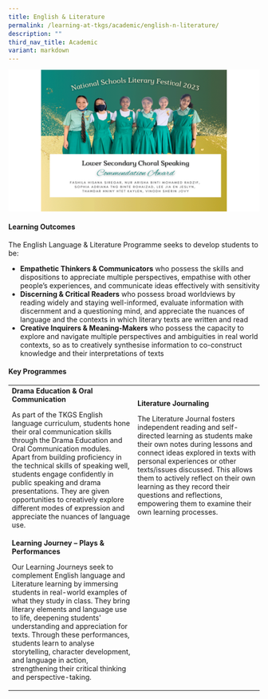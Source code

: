 ```yaml
---
title: English & Literature
permalink: /learning-at-tkgs/academic/english-n-literature/
description: ""
third_nav_title: Academic
variant: markdown
---
```

<center><img src="/images/LearningTKGS/Academic/el_2024.gif"></center>

<h4><strong>Learning Outcomes</strong></h4>
<p>The English Language &amp; Literature Programme seeks to develop students to be:</p>
<ul>
	<li><b>Empathetic Thinkers &amp; Communicators</b> who possess the skills and dispositions to appreciate multiple perspectives, empathise with other people’s experiences, and communicate ideas effectively with sensitivity </li>
	<li><b>Discerning &amp; Critical Readers</b> who possess broad worldviews by reading widely and staying well-informed, evaluate information with discernment and a questioning mind, and appreciate the nuances of language and the contexts in which literary texts are written and read </li>
	<li><b>Creative Inquirers &amp; Meaning-Makers</b> who possess the capacity to explore and navigate multiple perspectives and ambiguities in real world contexts, so as to creatively synthesise information to co-construct knowledge and their interpretations of texts</li>
</ul>
<h4><strong>Key Programmes</strong></h4>
<table style="border-collapse: collapse; width: 100%;" border="0">
<tbody>
<tr>
<td style="width: 50%;">
<strong>Drama Education &amp; Oral Communication</strong>
<p>As part of the TKGS English language curriculum, students hone their oral communication skills through the Drama Education and Oral Communication modules. Apart from building proficiency in the technical skills of speaking well, students engage confidently in public speaking and drama presentations. They are given opportunities to creatively explore different modes of expression and appreciate the nuances of language use. </p>
</td>
<td style="width: 50%;">
<strong>Literature Journaling</strong>
<p>The Literature Journal fosters independent reading and self-directed learning as students make their own notes during lessons and connect ideas explored in texts with personal experiences or other texts/issues discussed. This allows them to actively reflect on their own learning as they record their questions and reflections, empowering them to examine their own learning processes.</p>
</td>
</tr>
<tr>
<td style="width: 50%;">
<strong>Learning Journey – Plays &amp;  Performances</strong>
<p>Our Learning Journeys seek to complement English language and Literature learning by immersing students in real-world examples of what they study in class. They bring literary elements and language use to life, deepening students' understanding and appreciation for texts. Through these performances, students learn to analyse storytelling, character development, and language in action, strengthening their critical thinking and perspective-taking.</p>
</td>
</tr>
</tbody>
</table>